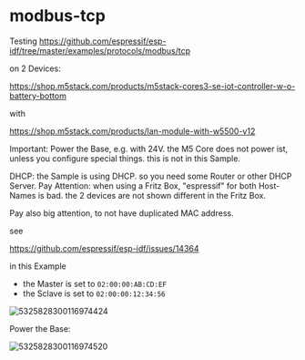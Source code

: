 # modbus-tcp


Testing <https://github.com/espressif/esp-idf/tree/master/examples/protocols/modbus/tcp>

on 2 Devices: 

<https://shop.m5stack.com/products/m5stack-cores3-se-iot-controller-w-o-battery-bottom>

with 

<https://shop.m5stack.com/products/lan-module-with-w5500-v12>




Important: Power the Base, e.g. with 24V. 
the M5 Core does not power ist, unless you configure special things. 
this is not in this Sample. 


DHCP: 
the Sample is using DHCP. 
so you need some Router or other DHCP Server. 
Pay Attention: when using a Fritz Box, "espressif" for both Host-Names is bad. 
the 2 devices are not shown different in the Fritz Box. 

Pay also big attention, to not have duplicated MAC address. 

see

<https://github.com/espressif/esp-idf/issues/14364>

in this Example 
 * the Master is set to `02:00:00:AB:CD:EF`
 * the Sclave is set to `02:00:00:12:34:56`



![5325828300116974424](https://github.com/user-attachments/assets/dfba679b-0352-4cb2-b3ab-8cd1e5cafd95)



Power the Base: 


![5325828300116974520](https://github.com/user-attachments/assets/39e7f4da-211f-462c-909d-c35503e3d04e)
